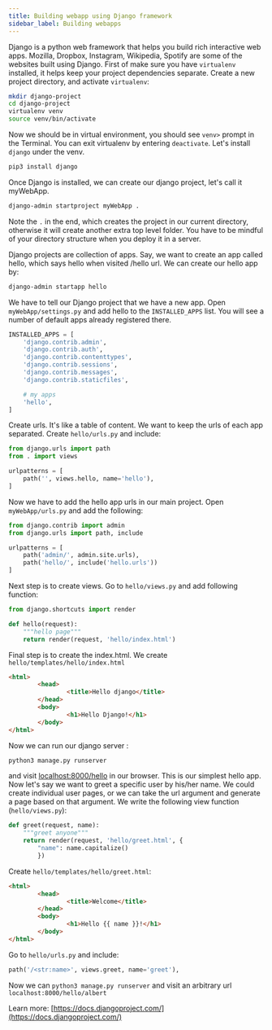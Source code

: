 ```yaml
---
title: Building webapp using Django framework
sidebar_label: Building webapps
---
```

Django is a python web framework that helps you build rich interactive web apps.
Mozilla, Dropbox, Instagram, Wikipedia, Spotify are some of the websites built
using Django. First of make sure you have `virtualenv` installed, it helps keep
your project dependencies separate. Create a new project directory, and activate
`virtualenv`:
```bash
mkdir django-project
cd django-project
virtualenv venv
source venv/bin/activate
```

Now we should be in virtual environment, you should see `venv>` prompt in the
Terminal. You can exit virtualenv by entering `deactivate`. Let's install
`django` under the venv.
```bash
pip3 install django
```
Once Django is installed, we can create our django project, let's call it
myWebApp.
```bash
django-admin startproject myWebApp .
```
Note the `.` in the end, which creates the project in our current directory,
otherwise it will create another extra top level folder. You have to be mindful
of your directory structure when you deploy it in a server.

Django projects are collection of apps. Say, we want to create an app called
hello, which says hello when visited /hello url. We can create our hello app by:
```bash
django-admin startapp hello
```

We have to tell our Django project that we have a new app. Open
`myWebApp/settings.py` and add hello to the `INSTALLED_APPS` list. You will see
a number of default apps already registered there.
```python
INSTALLED_APPS = [
    'django.contrib.admin',
    'django.contrib.auth',
    'django.contrib.contenttypes',
    'django.contrib.sessions',
    'django.contrib.messages',
    'django.contrib.staticfiles',

    # my apps
    'hello',
]
```

Create urls. It's like a table of content. We want to keep the urls of each app
separated. Create `hello/urls.py` and include:
```python
from django.urls import path
from . import views

urlpatterns = [
    path('', views.hello, name='hello'),
]
```

Now we have to add the hello app urls in our main project. Open
`myWebApp/urls.py` and add the following:
```python
from django.contrib import admin
from django.urls import path, include

urlpatterns = [
    path('admin/', admin.site.urls),
    path('hello/', include('hello.urls'))
]
```

Next step is to create views. Go to `hello/views.py` and add following function:
```python
from django.shortcuts import render

def hello(request):
    """hello page"""
    return render(request, 'hello/index.html')
```

Final step is to create the index.html. We create
`hello/templates/hello/index.html`
```html
<html>
        <head>
                <title>Hello django</title>
        </head>
        <body>
                <h1>Hello Django!</h1>
        </body>
</html>
```

Now we can run our django server :
```python
python3 manage.py runserver
```
and visit <localhost:8000/hello> in our browser. This is our simplest hello app.
Now let's say we want to greet a specific user by his/her name. We could create
individual user pages, or we can take the url argument and generate a page based
on that argument. We write the following view function (`hello/views.py`):
```python
def greet(request, name):
    """greet anyone"""
    return render(request, 'hello/greet.html', {
        "name": name.capitalize()
        })
```

Create `hello/templates/hello/greet.html`:
```html
<html>
        <head>
                <title>Welcome</title>
        </head>
        <body>
                <h1>Hello {{ name }}!</h1>
        </body>
</html>
```

Go to `hello/urls.py` and include:
```python
path('/<str:name>', views.greet, name='greet'),
```
Now we can `python3 manage.py runserver` and visit an arbitrary url
`localhost:8000/hello/albert`

Learn more: [https://docs.djangoproject.com/](https://docs.djangoproject.com/)
